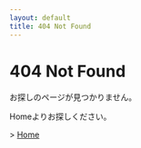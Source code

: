 ```yaml
---
layout: default
title: 404 Not Found
---
```


# 404 Not Found

お探しのページが見つかりません。

Homeよりお探しください。

&gt; [Home](/)

